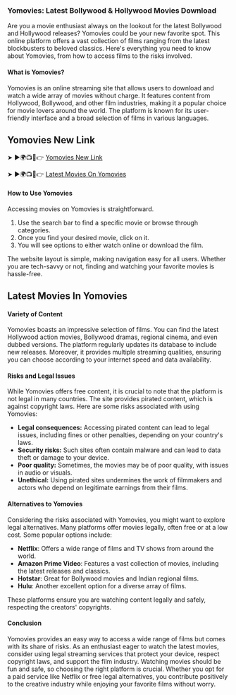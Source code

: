 ### Yomovies: Latest Bollywood & Hollywood Movies Download

Are you a movie enthusiast always on the lookout for the latest Bollywood and Hollywood releases? Yomovies could be your new favorite spot. This online platform offers a vast collection of films ranging from the latest blockbusters to beloved classics. Here's everything you need to know about Yomovies, from how to access films to the risks involved.

#### What is Yomovies?

Yomovies is an online streaming site that allows users to download and watch a wide array of movies without charge. It features content from Hollywood, Bollywood, and other film industries, making it a popular choice for movie lovers around the world. The platform is known for its user-friendly interface and a broad selection of films in various languages.

## Yomovies New Link

➤ ►🌍📺📱👉 [Yomovies New Link](https://watchmoviesonline.in/yomovies/)

➤ ►🌍📺📱👉 [Latest Movies On Yomovies](https://watchmoviesonline.in/yomovies/)

#### How to Use Yomovies

Accessing movies on Yomovies is straightforward.
1. Use the search bar to find a specific movie or browse through categories.
2. Once you find your desired movie, click on it.
3. You will see options to either watch online or download the film.

The website layout is simple, making navigation easy for all users. Whether you are tech-savvy or not, finding and watching your favorite movies is hassle-free.

## Latest Movies In Yomovies

#### Variety of Content

Yomovies boasts an impressive selection of films. You can find the latest Hollywood action movies, Bollywood dramas, regional cinema, and even dubbed versions. The platform regularly updates its database to include new releases. Moreover, it provides multiple streaming qualities, ensuring you can choose according to your internet speed and data availability.

#### Risks and Legal Issues

While Yomovies offers free content, it is crucial to note that the platform is not legal in many countries. The site provides pirated content, which is against copyright laws. Here are some risks associated with using Yomovies:

- **Legal consequences:** Accessing pirated content can lead to legal issues, including fines or other penalties, depending on your country's laws.
- **Security risks:** Such sites often contain malware and can lead to data theft or damage to your device.
- **Poor quality:** Sometimes, the movies may be of poor quality, with issues in audio or visuals.
- **Unethical:** Using pirated sites undermines the work of filmmakers and actors who depend on legitimate earnings from their films.

#### Alternatives to Yomovies

Considering the risks associated with Yomovies, you might want to explore legal alternatives. Many platforms offer movies legally, often free or at a low cost. Some popular options include:

- **Netflix**: Offers a wide range of films and TV shows from around the world.
- **Amazon Prime Video**: Features a vast collection of movies, including the latest releases and classics.
- **Hotstar**: Great for Bollywood movies and Indian regional films.
- **Hulu**: Another excellent option for a diverse array of films.

These platforms ensure you are watching content legally and safely, respecting the creators' copyrights.

#### Conclusion

Yomovies provides an easy way to access a wide range of films but comes with its share of risks. As an enthusiast eager to watch the latest movies, consider using legal streaming services that protect your device, respect copyright laws, and support the film industry. Watching movies should be fun and safe, so choosing the right platform is crucial. Whether you opt for a paid service like Netflix or free legal alternatives, you contribute positively to the creative industry while enjoying your favorite films without worry.
